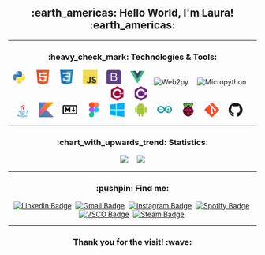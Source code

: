 <!--
**fslaurafs/fslaurafs** is a ✨ _special_ ✨ repository because its `README.md` (this file) appears on your GitHub profile.
### Hi there 👋
Here are some ideas to get you started:
- 🔭 I’m currently working on ...
- 🌱 I’m currently learning ...
- 👯 I’m looking to collaborate on ...
- 🤔 I’m looking for help with ...
- 💬 Ask me about ...
- 📫 How to reach me: ...
- 😄 Pronouns: ...
- ⚡ Fun fact: ...


<img src="https://raw.githubusercontent.com/MicaelliMedeiros/micaellimedeiros/master/image/computer-illustration.png" min-width="300px" max-width="300px" width="300px" align="right" alt="Computer">
Gameboy: <img align="right" src="https://i.pinimg.com/originals/99/f3/4b/99f34ba8bba634ec75b26b56a207e489.gif" height="200"/>
Neon: <img align="right" src="https://media3.giphy.com/avatars/dianapietrzyk/wWrk0vNBjwQp.gif" height="250"/>
Shark: <img align="right" src="https://images.gamebanana.com/img/ico/sprays/56f1b98f78477.gif" height="250"/>

<h3> :sunflower: Um pouco sobre mim: </h3>
<ul>
    <li> :dart: Estou sempre em busca da minha melhor versão;</li>
    <li> :camera: <strong>Fotografia</strong> é um dos meus hobbies;</li>
    <li> :headphones: Amo escutar <strong>música</strong>;</li>
    <li> :video_game: Gosto de jogar <strong>videogame</strong>;</li>
    <li> :muscle: Gosto de praticar <strong>esportes</strong>;</li>
</ul>
<hr>
-->



<h2 align="center"> :earth_americas: Hello World, I'm Laura! :earth_americas:</h2>

<hr>

<div align="center">
    <h3> :heavy_check_mark: Technologies & Tools: </h3>
    <p>
        <img src="https://raw.githubusercontent.com/devicons/devicon/master/icons/python/python-original.svg" alt="Python" height="30"/>&emsp;
        <img src="https://raw.githubusercontent.com/devicons/devicon/master/icons/html5/html5-original.svg" alt="HTML5" height="30"/>&emsp;
        <img src="https://raw.githubusercontent.com/devicons/devicon/master/icons/css3/css3-original.svg" alt="CSS3" height="30"/>&emsp;
        <img src="https://raw.githubusercontent.com/devicons/devicon/master/icons/javascript/javascript-original.svg" alt="JavaScript" height="30"/>&emsp;
        <img src="https://raw.githubusercontent.com/devicons/devicon/master/icons/bootstrap/bootstrap-plain.svg" alt="Bootstrap" height="30"/>&emsp;
        <img src="https://raw.githubusercontent.com/devicons/devicon/master/icons/vuejs/vuejs-original.svg" alt="Vuejs" height="30"/>&emsp;
        <img src="https://fossies.org/linux/web2py/extras/icons/web2py.gif" alt="Web2py" height="30"/>&emsp;
        <img src="https://upload.wikimedia.org/wikipedia/commons/a/a5/MicroPython_new_logo.jpg" alt="Micropython" height="30"/>&emsp;
        <img src="https://raw.githubusercontent.com/devicons/devicon/00f02ef57fb7601fd1ddcc2fe6fe670fef3ae3e4/icons/cplusplus/cplusplus-plain.svg" alt="C++" height="30"/>&emsp;
        <img src="https://raw.githubusercontent.com/devicons/devicon/master/icons/csharp/csharp-plain.svg" alt="C#" height="30"/>&emsp;
        <br>
        <img src="https://raw.githubusercontent.com/devicons/devicon/master/icons/java/java-original.svg" alt="Java" height="30"/>&emsp;
        <img src="https://raw.githubusercontent.com/devicons/devicon/master/icons/kotlin/kotlin-original.svg" alt="Kotlin" height="30"/>&emsp;
        <img src="https://raw.githubusercontent.com/devicons/devicon/00f02ef57fb7601fd1ddcc2fe6fe670fef3ae3e4/icons/markdown/markdown-original.svg" alt="Markdown" height="30"/>&emsp;
        <img src="https://raw.githubusercontent.com/devicons/devicon/master/icons/figma/figma-original.svg" alt="Figma" height="30"/>&emsp;
        <img src="https://raw.githubusercontent.com/devicons/devicon/00f02ef57fb7601fd1ddcc2fe6fe670fef3ae3e4/icons/windows8/windows8-original.svg" alt="Windows" height="30"/>&emsp;
        <img src="https://raw.githubusercontent.com/devicons/devicon/master/icons/android/android-original.svg" alt="Android" height="30"/>&emsp;
        <img src="https://raw.githubusercontent.com/devicons/devicon/master/icons/arduino/arduino-original.svg" alt="Arduino" height="30"/>&emsp;
        <img src="https://raw.githubusercontent.com/devicons/devicon/master/icons/raspberrypi/raspberrypi-original.svg" alt="Raspberry" height="30"/>&emsp;
        <img src="https://raw.githubusercontent.com/devicons/devicon/00f02ef57fb7601fd1ddcc2fe6fe670fef3ae3e4/icons/git/git-plain.svg" alt="Git" height="30"/>&emsp;
        <img src="https://raw.githubusercontent.com/devicons/devicon/00f02ef57fb7601fd1ddcc2fe6fe670fef3ae3e4/icons/github/github-original.svg" alt="Github" height="30"/>&emsp;
    </p>
</div>

<hr>

<div align="center">
    <h3> :chart_with_upwards_trend: Statistics: </h3>
    <img min-width="390px" max-width="390px" width="390px" src="https://github-readme-stats.vercel.app/api?username=fslaurafs&show_icons=true&theme=midnight-purple&cache_seconds=2500">&emsp;
    <img min-width="330px" max-width="330px" width="330px" src="https://github-readme-stats.vercel.app/api/top-langs/?username=fslaurafs&hide=html&layout=compact&theme=midnight-purple&cache_seconds=2500">
</div>

<hr>

<div align="center">
    <h3> :pushpin: Find me: </h3>
    
[![Linkedin Badge](https://img.shields.io/badge/LINKEDIN--0077b5?style=for-the-badge&logo=linkedin&logoColor=0077b5)](https://www.linkedin.com/in/laurafernandessorato/)&nbsp;
[![Gmail Badge](https://img.shields.io/badge/GMAIL--ea4335?style=for-the-badge&logo=gmail&logoColor=ea4335&link=mailto:larafernandessorato@gmail.com)](mailto:larafernandessorato@gmail.com)&nbsp;
[![Instagram Badge](https://img.shields.io/badge/INSTAGRAM--e4405f?style=for-the-badge&logo=instagram&logoColor=e4405f)](https://www.instagram.com/fslaurafs/)&nbsp;
[![Spotify Badge](https://img.shields.io/badge/SPOTIFY--1ed760?style=for-the-badge&logo=spotify&logoColor=1ed760)](https://open.spotify.com/user/laura.sorato)&nbsp;
[![VSCO Badge](https://img.shields.io/badge/VSCO--b5b5b6?style=for-the-badge&logo=vsco&logoColor=b5b5b6)](https://vsco.co/fslaurafs/gallery)&nbsp;
[![Steam Badge](https://img.shields.io/badge/STEAM--17405b?style=for-the-badge&logo=steam&logoColor=17405b)](https://steamcommunity.com/id/fslaurafs/)&nbsp;

</div>
    
<hr>

<h3 align="center"> Thank you for the visit! :wave: </h3>
